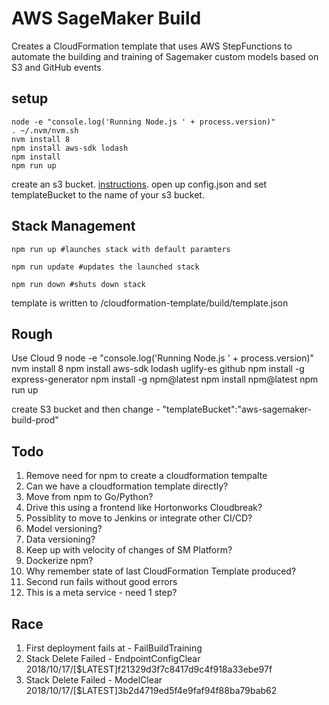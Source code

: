 # AWS SageMaker Build
Creates a CloudFormation template that uses AWS StepFunctions to automate the building and training of Sagemaker custom models based on S3 and GitHub events

## setup
```shell
node -e "console.log('Running Node.js ' + process.version)"
. ~/.nvm/nvm.sh
nvm install 8
npm install aws-sdk lodash
npm install
npm run up
```
create an s3 bucket. [instructions](https://docs.aws.amazon.com/AmazonS3/latest/dev/create-bucket-get-location-example.html). open up config.json and set templateBucket to the name of your s3 bucket.

## Stack Management
```shell
npm run up #launches stack with default paramters
```
```shell
npm run update #updates the launched stack
```
```shell
npm run down #shuts down stack
```

template is written to /cloudformation-template/build/template.json

## Rough

Use Cloud 9
node -e "console.log('Running Node.js ' + process.version)"
nvm install 8
npm install aws-sdk lodash uglify-es github
npm install -g express-generator
npm install -g npm@latest
npm install npm@latest
npm run up

create S3 bucket and then change - "templateBucket":"aws-sagemaker-build-prod"


## Todo

1) Remove need for npm to create a cloudformation tempalte
2) Can we have a cloudformation template directly?
3) Move from npm to Go/Python?
4) Drive this using a frontend like Hortonworks Cloudbreak?
5) Possiblity to move to Jenkins or integrate other CI/CD?
6) Model versioning?
7) Data versioning?
8) Keep up with velocity of changes of SM Platform?
9) Dockerize npm?
10) Why remember state of last CloudFormation Template produced? 
11) Second run fails without good errors
12) This is a meta service - need 1 step?

## Race

1) First deployment fails at - FailBuildTraining
2) Stack Delete Failed - EndpointConfigClear	2018/10/17/[$LATEST]f21329d3f7c8417d9c4f918a33ebe97f
3) Stack Delete Failed - ModelClear	2018/10/17/[$LATEST]3b2d4719ed5f4e9faf94f88ba79bab62